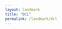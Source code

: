 ```yaml
---
layout: landmark
title: "DCL"
permalink: /landmark/dcl
---
```


<!-- Replace this with article content for DCL -->

